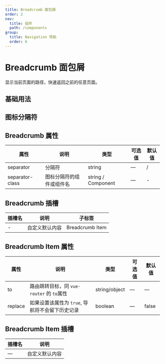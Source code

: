 ```yaml
---
title: Breadcrumb 面包屑
order: 2
nav:
  title: 组件
  path: /components
group:
  title: Navigation 导航
  order: 6
---
```

# Breadcrumb 面包屑

显示当前页面的路径，快速返回之前的任意页面。

## 基础用法

<code src="./demos/basic.tsx" title=" " description="在 `el-breadcrumb` 中使用 `el-breadcrumb-item` 标签表示从首页开始的每一级。 该组件接受一个 `String` 类型的参数 `separator`来作为分隔符。 默认值为 '/'。"></code>

## 图标分隔符

<code src="./demos/icon.tsx" title=" " description="通过设置 `separator-class` 可使用相应的 `iconfont` 作为分隔符，注意这将使 `separator` 失效。"></code>

## Breadcrumb 属性

| 属性              | 说明           | 类型                 | 可选值 | 默认值 |
| --------------- | ------------ | ------------------ | --- | --- |
| separator       | 分隔符          | string             | —   | /   |
| separator-class | 图标分隔符的组件或组件名 | string / Component | —   | -   |

## Breadcrumb 插槽

| 插槽名 | 说明      | 子标签             |
| --- | ------- | --------------- |
| -   | 自定义默认内容 | Breadcrumb Item |

## Breadcrumb Item 属性

| 属性      | 说明                             | 类型            | 可选值 | 默认值   |
| ------- | ------------------------------ | ------------- | --- | ----- |
| to      | 路由跳转目标，同 `vue-router` 的 `to`属性 | string/object | —   | —     |
| replace | 如果设置该属性为 `true`, 导航将不会留下历史记录   | boolean       | —   | false |

## Breadcrumb Item 插槽

| 插槽名 | 说明      |
| --- | ------- |
| —   | 自定义默认内容 |
